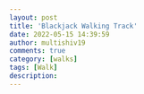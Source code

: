 ```yaml
---
layout: post
title: 'Blackjack Walking Track'
date: 2022-05-15 14:39:59
author: multishiv19
comments: true
category: [walks]
tags: [Walk]
description: 
---
```


<div width='100%' class='strava-embed-placeholder' data-embed-type='activity' data-embed-id='7144123117'></div>
<script src='https://strava-embeds.com/embed.js'></script>
